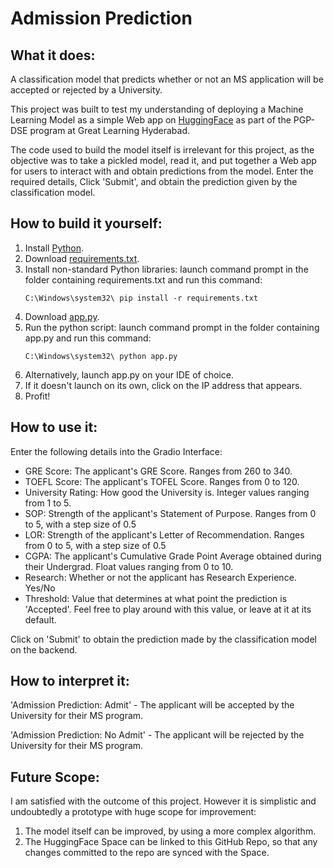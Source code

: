# Admission Prediction

## What it does:

A classification model that predicts whether or not an MS application will be accepted or rejected by a University.

This project was built to test my understanding of deploying a Machine Learning Model as a simple Web app on [HuggingFace](https://huggingface.co/spaces/gsubr/admission-prediction) as part of the PGP-DSE program at Great Learning Hyderabad.

The code used to build the model itself is irrelevant for this project, as the objective was to take a pickled model, read it, and put together a Web app for users to interact with and obtain predictions from the model. Enter the required details, Click 'Submit', and obtain the prediction given by the classification model.

## How to build it yourself:

1. Install [Python](https://www.python.org/downloads/).
2. Download [requirements.txt](https://github.com/galahad38/admission-prediction/blob/main/requirements.txt).
3. Install non-standard Python libraries:
     launch command prompt in the folder containing requirements.txt and run this command:
     ```console
     C:\Windows\system32\ pip install -r requirements.txt
     ```
4. Download [app.py](https://github.com/galahad38/admission-prediction/blob/main/app.py).
5. Run the python script:
     launch command prompt in the folder containing app.py and run this command:
     ```console
     C:\Windows\system32\ python app.py
     ```
6. Alternatively, launch app.py on your IDE of choice.
7. If it doesn't launch on its own, click on the IP address that appears.
8. Profit!

## How to use it:

Enter the following details into the Gradio Interface:

* GRE Score: The applicant's GRE Score. Ranges from 260 to 340. 
* TOEFL Score: The applicant's TOFEL Score. Ranges from 0 to 120.
* University Rating: How good the University is. Integer values ranging from 1 to 5.
* SOP: Strength of the applicant's Statement of Purpose. Ranges from 0 to 5, with a step size of 0.5
* LOR: Strength of the applicant's Letter of Recommendation. Ranges from 0 to 5, with a step size of 0.5
* CGPA: The applicant's Cumulative Grade Point Average obtained during their Undergrad. Float values ranging from 0 to 10.
* Research: Whether or not the applicant has Research Experience. Yes/No
* Threshold: Value that determines at what point the prediction is 'Accepted'. Feel free to play around with this value, or leave at it at its default.

Click on 'Submit' to obtain the prediction made by the classification model on the backend.

## How to interpret it:

'Admission Prediction: Admit' - The applicant will be accepted by the University for their MS program.

'Admission Prediction: No Admit' - The applicant will be rejected by the University for their MS program.

## Future Scope:

I am satisfied with the outcome of this project. However it is simplistic and undoubtedly a prototype with huge scope for improvement:
1) The model itself can be improved, by using a more complex algorithm.
2) The HuggingFace Space can be linked to this GitHub Repo, so that any changes committed to the repo are synced with the Space.
